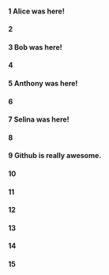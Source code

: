 #### 1 Alice was here!
#### 2
#### 3 Bob was here!
#### 4
#### 5 Anthony was here!
#### 6
#### 7 Selina was here!
#### 8

#### 9 Github is really awesome.
#### 10
#### 11
#### 12
#### 13
#### 14
#### 15